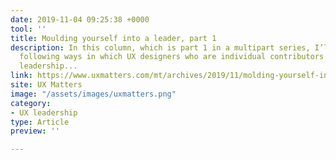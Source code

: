 ```yaml
---
date: 2019-11-04 09:25:38 +0000
tool: ''
title: Moulding yourself into a leader, part 1
description: In this column, which is part 1 in a multipart series, I’ll discuss the
  following ways in which UX designers who are individual contributors demonstrate
  leadership...
link: https://www.uxmatters.com/mt/archives/2019/11/molding-yourself-into-a-leader-part-1.php
site: UX Matters
image: "/assets/images/uxmatters.png"
category:
- UX leadership
type: Article
preview: ''

---
```

